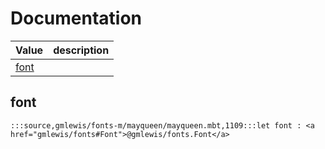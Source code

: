 # Documentation
|Value|description|
|---|---|
|[font](#font)||

## font

```moonbit
:::source,gmlewis/fonts-m/mayqueen/mayqueen.mbt,1109:::let font : <a href="gmlewis/fonts#Font">@gmlewis/fonts.Font</a>
```

